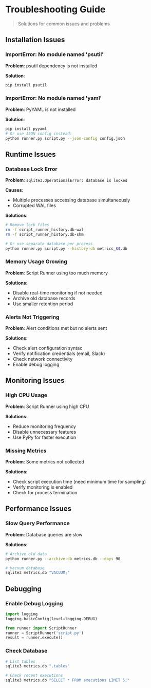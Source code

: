# Troubleshooting Guide

> Solutions for common issues and problems

## Installation Issues

### ImportError: No module named 'psutil'

**Problem**: psutil dependency is not installed

**Solution**:
```bash
pip install psutil
```

### ImportError: No module named 'yaml'

**Problem**: PyYAML is not installed

**Solution**:
```bash
pip install pyyaml
# Or use JSON config instead:
python runner.py script.py --json-config config.json
```

## Runtime Issues

### Database Lock Error

**Problem**: `sqlite3.OperationalError: database is locked`

**Causes**:
- Multiple processes accessing database simultaneously
- Corrupted WAL files

**Solutions**:
```bash
# Remove lock files
rm -f script_runner_history.db-wal
rm -f script_runner_history.db-shm

# Or use separate database per process
python runner.py script.py --history-db metrics_$$.db
```

### Memory Usage Growing

**Problem**: Script Runner using too much memory

**Solutions**:
- Disable real-time monitoring if not needed
- Archive old database records
- Use smaller retention period

### Alerts Not Triggering

**Problem**: Alert conditions met but no alerts sent

**Solutions**:
- Check alert configuration syntax
- Verify notification credentials (email, Slack)
- Check network connectivity
- Enable debug logging

## Monitoring Issues

### High CPU Usage

**Problem**: Script Runner using high CPU

**Solutions**:
- Reduce monitoring frequency
- Disable unnecessary features
- Use PyPy for faster execution

### Missing Metrics

**Problem**: Some metrics not collected

**Solutions**:
- Check script execution time (need minimum time for sampling)
- Verify monitoring is enabled
- Check for process termination

## Performance Issues

### Slow Query Performance

**Problem**: Database queries are slow

**Solutions**:
```bash
# Archive old data
python runner.py --archive-db metrics.db --days 90

# Vacuum database
sqlite3 metrics.db "VACUUM;"
```

## Debugging

### Enable Debug Logging

```python
import logging
logging.basicConfig(level=logging.DEBUG)

from runner import ScriptRunner
runner = ScriptRunner('script.py')
result = runner.execute()
```

### Check Database

```bash
# List tables
sqlite3 metrics.db ".tables"

# Check recent executions
sqlite3 metrics.db "SELECT * FROM executions LIMIT 5;"
```

